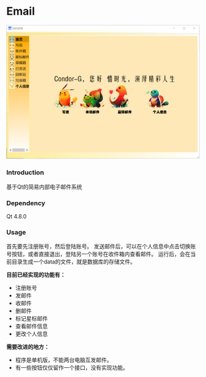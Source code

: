 ﻿# Email
![img](https://github.com/Condor-G/Email/blob/master/doc/img1.png)
### Introduction
基于Qt的简易内部电子邮件系统
### Dependency
Qt 4.8.0
### Usage
首先要先注册账号，然后登陆账号。
发送邮件后，可以在个人信息中点击切换账号按钮，或者直接退出，登陆另一个账号在收件箱内查看邮件。
运行后，会在当前目录生成一个data的文件，就是数据库的存储文件。

**目前已经实现的功能有：**
- 注册账号
- 发邮件
- 收邮件
- 删邮件
- 标记星标邮件
- 查看邮件信息
- 更改个人信息  

**需要改进的地方：**
- 程序是单机版，不能两台电脑互发邮件。
- 有一些按钮仅仅留作一个接口，没有实现功能。  
